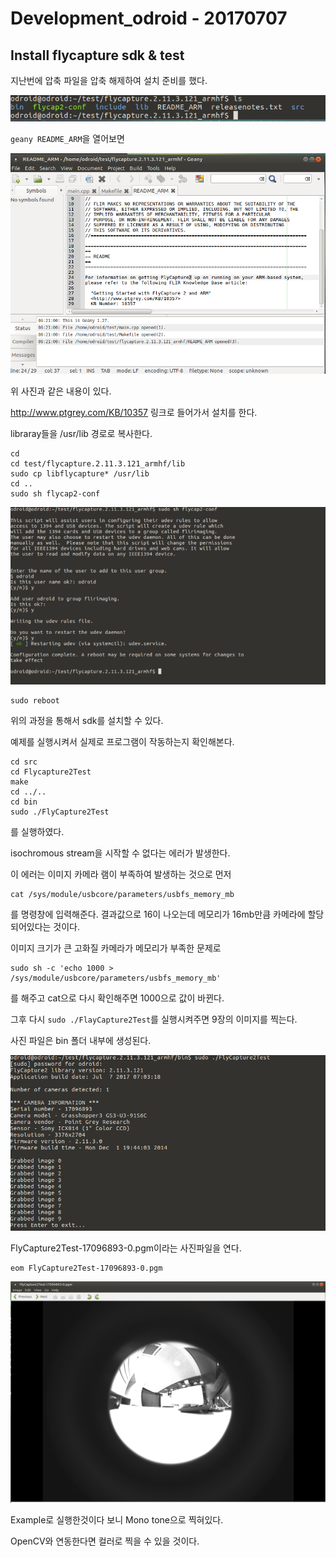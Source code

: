 

# Development_odroid - 20170707



## Install flycapture sdk & test

지난번에 압축 파일을 압축 해제하여 설치 준비를 했다.

![20170705_unzipsdk](Picture/20170705_unzipsdk.PNG)

`geany README_ARM`을 열어보면

![20170707_READMEARM](Picture/20170707_READMEARM.PNG)

위 사진과 같은 내용이 있다.

http://www.ptgrey.com/KB/10357 링크로 들어가서 설치를 한다.



libraray들을 /usr/lib 경로로 복사한다.

```
cd
cd test/flycapture.2.11.3.121_armhf/lib
sudo cp libflycapture* /usr/lib
cd ..
sudo sh flycap2-conf
```



![20170707_installsdk](Picture/20170707_installsdk.PNG)

```
sudo reboot
```

위의 과정을 통해서 sdk를 설치할 수 있다.



예제를 실행시켜서 실제로 프로그램이 작동하는지 확인해본다.

```
cd src
cd Flycapture2Test
make
cd ../..
cd bin
sudo ./FlyCapture2Test
```

를 실행하였다.

isochromous stream을 시작할 수 없다는 에러가 발생한다.

이 에러는 이미지 카메라 램이 부족하여 발생하는 것으로 먼저

```
cat /sys/module/usbcore/parameters/usbfs_memory_mb
```

를 명령창에 입력해준다. 결과값으로 16이 나오는데 메모리가 16mb만큼 카메라에 할당되어있다는 것이다.

이미지 크기가 큰 고화질 카메라가 메모리가 부족한 문제로

```
sudo sh -c 'echo 1000 > /sys/module/usbcore/parameters/usbfs_memory_mb'
```

를 해주고 cat으로 다시 확인해주면 1000으로 값이 바뀐다.



그후 다시 `sudo ./FlayCapture2Test`를 실행시켜주면 9장의 이미지를 찍는다.

사진 파일은 bin 폴더 내부에 생성된다. 

![20170707-testshot](Picture/20170707-testshot.PNG)



FlyCapture2Test-17096893-0.pgm이라는 사진파일을 연다.

```
eom FlyCapture2Test-17096893-0.pgm
```

![20170707-examplepicture](Picture/20170707-examplepicture.PNG)

Example로 실행한것이다 보니 Mono tone으로 찍혀있다. 

OpenCV와 연동한다면 컬러로 찍을 수 있을 것이다. 